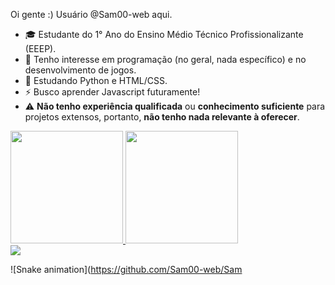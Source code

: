 Oi gente :) 
Usuário @Sam00-web aqui.

- 🎓 Estudante do 1° Ano do Ensino Médio Técnico Profissionalizante (EEEP).
- 👀 Tenho interesse em programação (no geral, nada específico) e no desenvolvimento de jogos.
- 🌱 Estudando Python e HTML/CSS.
- ⚡ Busco aprender Javascript futuramente!
- ⚠️ **Não tenho experiência qualificada** ou **conhecimento suficiente** para projetos extensos, portanto, **não tenho nada relevante à oferecer**.
  

<div>
  <a href="https://github.com/Sam00-web">
    <img height="180em" src="https://github-readme-stats.vercel.app/api?username=Sam00-web&show_icons=true&theme=dark&include_all_commits=true&count_private=true"/>
     <img height="180em" src="https://github-readme-stats.vercel.app/api/top-langs/?username=Sam00-web&layout=compact&langs_count=168theme=dark"/>
</div>

<div>
 <a href="https://www.linkedin.com/in/Sam00-web" target="_blank"><img src="https://img.shields.io/badge/LinkedIn-0077B5?style=for-the-badge&logo=linkedin&logoColor=white" target="_blank"></a>
</div>

![Snake animation](https://github.com/Sam00-web/Sam

<!---
Sam00-web/Sam00-web is a ✨ special ✨ repository because its `README.md` (this file) appears on your GitHub profile.
You can click the Preview link to take a look at your changes.
--->
